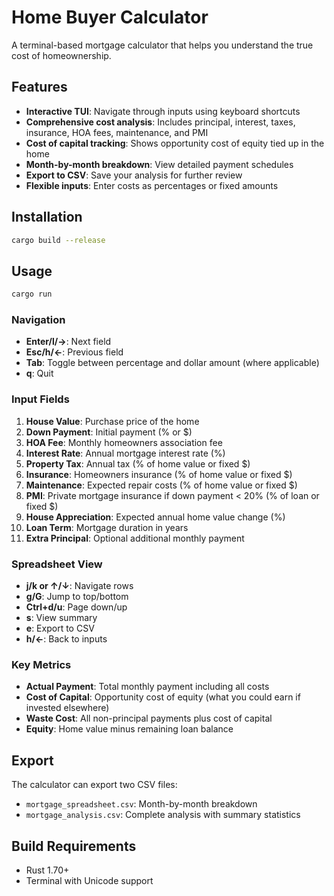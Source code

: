 # Home Buyer Calculator

A terminal-based mortgage calculator that helps you understand the true cost of homeownership.

## Features

- **Interactive TUI**: Navigate through inputs using keyboard shortcuts
- **Comprehensive cost analysis**: Includes principal, interest, taxes, insurance, HOA fees, maintenance, and PMI
- **Cost of capital tracking**: Shows opportunity cost of equity tied up in the home
- **Month-by-month breakdown**: View detailed payment schedules
- **Export to CSV**: Save your analysis for further review
- **Flexible inputs**: Enter costs as percentages or fixed amounts

## Installation

```bash
cargo build --release
```

## Usage

```bash
cargo run
```

### Navigation

- **Enter/l/→**: Next field
- **Esc/h/←**: Previous field  
- **Tab**: Toggle between percentage and dollar amount (where applicable)
- **q**: Quit

### Input Fields

1. **House Value**: Purchase price of the home
2. **Down Payment**: Initial payment (% or $)
3. **HOA Fee**: Monthly homeowners association fee
4. **Interest Rate**: Annual mortgage interest rate (%)
5. **Property Tax**: Annual tax (% of home value or fixed $)
6. **Insurance**: Homeowners insurance (% of home value or fixed $)
7. **Maintenance**: Expected repair costs (% of home value or fixed $)
8. **PMI**: Private mortgage insurance if down payment < 20% (% of loan or fixed $)
9. **House Appreciation**: Expected annual home value change (%)
10. **Loan Term**: Mortgage duration in years
11. **Extra Principal**: Optional additional monthly payment

### Spreadsheet View

- **j/k or ↑/↓**: Navigate rows
- **g/G**: Jump to top/bottom
- **Ctrl+d/u**: Page down/up
- **s**: View summary
- **e**: Export to CSV
- **h/←**: Back to inputs

### Key Metrics

- **Actual Payment**: Total monthly payment including all costs
- **Cost of Capital**: Opportunity cost of equity (what you could earn if invested elsewhere)
- **Waste Cost**: All non-principal payments plus cost of capital
- **Equity**: Home value minus remaining loan balance

## Export

The calculator can export two CSV files:
- `mortgage_spreadsheet.csv`: Month-by-month breakdown
- `mortgage_analysis.csv`: Complete analysis with summary statistics

## Build Requirements

- Rust 1.70+
- Terminal with Unicode support
